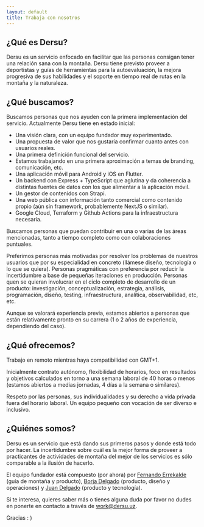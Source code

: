 ```yaml
---
layout: default
title: Trabaja con nosotros
---
```


## ¿Qué es Dersu? 

Dersu es un servicio enfocado en facilitar que las personas consigan tener una relación sana con la montaña. Dersu tiene previsto proveer a deportistas y guías de herramientas para la autoevaluación, la mejora progresiva de sus habilidades y el soporte en tiempo real de rutas en la montaña y la naturaleza.

## ¿Qué buscamos?

Buscamos personas que nos ayuden con la primera implementación del servicio. Actualmente Dersu tiene en estado inicial:

- Una visión clara, con un equipo fundador muy experimentado.
- Una propuesta de valor que nos gustaría confirmar cuanto antes con usuarios reales.
- Una primera definición funcional del servicio.
- Estamos trabajando en una primera aproximación a temas de branding, comunicación, etc.
- Una aplicación móvil para Android y iOS en Flutter.
- Un backend con Express + TypeScript que aglutina y da coherencia a distintas fuentes de datos con los que alimentar a la aplicación móvil.
- Un gestor de contenidos con Strapi.
- Una web pública con información tanto comercial como contenido propio (aún sin framework, probablemente NextJS o similar).
- Google Cloud, Terraform y Github Actions para la infraestructura necesaria.

Buscamos personas que puedan contribuir en una o varias de las áreas mencionadas, tanto a tiempo completo como con colaboraciones puntuales. 

Preferimos personas más motivadas por resolver los problemas de nuestros usuarios que por su especialidad en concreto (llámese diseño, tecnología o lo que se quiera). Personas pragmáticas con preferencia por reducir la incertidumbre a base de pequeñas iteraciones en producción. Personas quen se quieran involucrar en el ciclo completo de desarrollo de un producto: investigación, conceptualización, estrategia, análisis, programación, diseño, testing, infraestructura, analítica, observabilidad, etc, etc. 

Aunque se valorará experiencia previa, estamos abiertos a personas que están relativamente pronto en su carrera (1 o 2 años de experiencia, dependiendo del caso).

## ¿Qué ofrecemos?

Trabajo en remoto mientras haya compatibilidad con GMT+1. 

Inicialmente contrato autónomo, flexibilidad de horarios, foco en resultados y objetivos calculados en torno a una semana laboral de 40 horas o menos (estamos abiertos a medias jornadas, 4 días a la semana o similares).

Respeto por las personas, sus individualidades y su derecho a vida privada fuera del horario laboral. Un equipo pequeño con vocación de ser diverso e inclusivo.

## ¿Quiénes somos?

Dersu es un servicio que está dando sus primeros pasos y donde está todo por hacer. La incertidumbre sobre cuál es la mejor forma de proveer a practicantes de actividades de montaña del mejor de los servicios es sólo comparable a la ilusión de hacerlo. 

El equipo fundador está compuesto (por ahora) por [Fernando Errekalde](https://instagram.com/fernando_errekalde) (guía de montaña y producto), [Borja Delgado](https://twitter.com/borjadelgado) (producto, diseño y operaciones) y [Juan Delgado](https://twitter.com/wadus) (producto y tecnología).

Si te interesa, quieres saber más o tienes alguna duda por favor no dudes en ponerte en contacto a través de work@dersu.uz.

Gracias : )
